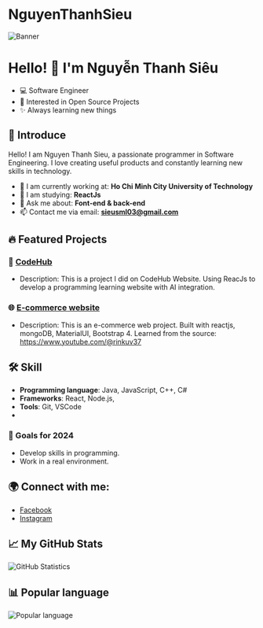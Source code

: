 # NguyenThanhSieu
![Banner](https://avatars.githubusercontent.com/u/122494878?s=400&u=d4076e7f162e6e2493b789501ff3638a7c512b6c&v=4)
# Hello! 👋 I'm Nguyễn Thanh Siêu
- 💻 Software Engineer
- 🚀 Interested in Open Source Projects
- ✨ Always learning new things
## 📝 Introduce

Hello! I am Nguyen Thanh Sieu, a passionate programmer in Software Engineering. I love creating useful products and constantly learning new skills in technology.

- 🔭 I am currently working at: **Ho Chi Minh City University of Technology**
- 🌱 I am studying: **ReactJs**
- 💬 Ask me about: **Font-end & back-end**
- 📫 Contact me via email: **sieusml03@gmail.com**

## 🔥 Featured Projects

### 📱 [CodeHub](https://github.com/LeTranTrongNghia/CodeHub_BaseProject)
- Description: This is a project I did on CodeHub Website. Using ReacJs to develop a programming learning website with AI integration.

### 🌐 [E-commerce website](https://github.com/tsdevtool/E-commerce-Website-)
- Description: This is an e-commerce web project. Built with reactjs, mongoDB, MaterialUI, Bootstrap 4. Learned from the source: https://www.youtube.com/@rinkuv37

## 🛠️ Skill

- **Programming language**: Java, JavaScript, C++, C#
- **Frameworks**: React, Node.js, 
- **Tools**: Git, VSCode
- 
### 🎯 Goals for 2024
- Develop skills in programming.
- Work in a real environment.

## 🌍 Connect with me:

- [Facebook](https://www.facebook.com/thannsiiu/)
- [Instagram](https://www.instagram.com/_t.s_thanhsieu_/)

## 📈 My GitHub Stats

![GitHub Statistics](https://github-readme-stats.vercel.app/api?username=tsdevtool&show_icons=true&theme=radical)

## 📊 Popular language

![Popular language](https://github-readme-stats.vercel.app/api/top-langs/?username=tsdevtool&layout=compact&theme=radical)
